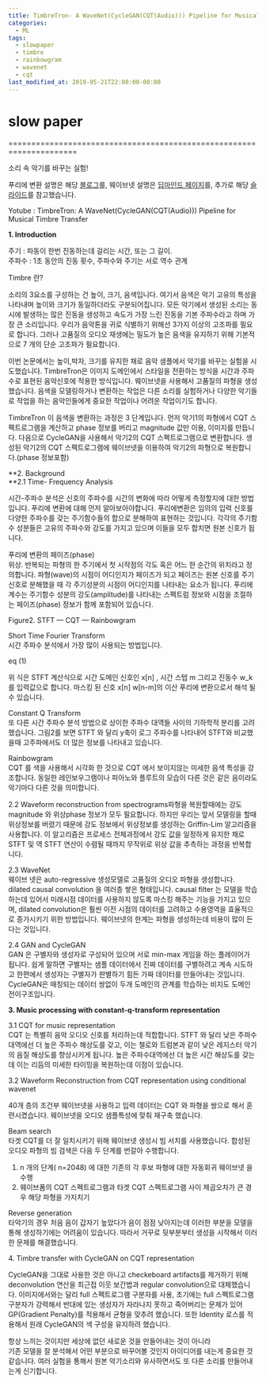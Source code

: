 ```yaml
---
title: TimbreTron- A WaveNet(CycleGAN(CQT(Audio))) Pipeline for Musical Timbre Transfer
categories:
  - ML
tags:
  - slowpaper
  - timbre  
  - rainbowgram
  - wavenet
  - cqt
last_modified_at: 2019-05-21T22:00:00-00:00
---
```


# slow paper
=====================================================================

소리 속 악기를 바꾸는 실험!

푸리에 변환 설명은 해당 [블로그](https://darkpgmr.tistory.com/171)를, 웨이브넷 설명은 [딥마인드 페이지](https://deepmind.com/blog/wavenet-generative-model-raw-audio/)를, 추가로 해당 [슬라이드](https://www.slideshare.net/TaesuKim3/pr12128-timbretron-a-wavenetcyclegancqtaudio-pipeline-for-musical-timbre-transfer)를 참고했습니다.

Yotube : TimbreTron: A WaveNet(CycleGAN(CQT(Audio))) Pipeline for Musical Timbre Transfer

**1\. Introduction**

주기 : 파동이 한번 진동하는데 걸리는 시간, 또는 그 길이.  
주파수 : 1초 동안의 진동 횟수, 주파수와 주기는 서로 역수 관계

Timbre 란?

소리의 3요소를 구성하는 건 높이, 크기, 음색입니다. 여기서 음색은 악기 고유의 특성을 나타내며 높이와 크기가 동일하더라도 구분되어집니다. 모든 악기에서 생성된 소리는 동시에 발생하는 많은 진동을 생성하고 속도가 가장 느린 진동을 기본 주파수라고 하며 가장 큰 소리입니다. 우리가 음악톤을 귀로 식별하기 위해선 3가지 이상의 고조파를 필요로 합니다. 그러나 고품질의 오디오 재생에는 밀도가 높은 음색을 유지하기 위해 기본적으로 7 개의 단순 고조파가 필요합니다.

이번 논문에서는 높이,박자, 크기를 유지한 채로 음악 샘플에서 악기를 바꾸는 실험을 시도했습니다. TimbreTron은 이미지 도메인에서 스타일을 전환하는 방식을 시간과 주파수로 표현된 음악신호에 적용한 방식입니다. 웨이브넷을 사용해서 고품질의 파형을 생성했습니다. 음색을 모델링하거나 변환하는 작업은 다른 소리를 실험하거나 다양한 악기들로 작업을 하는 음악인들에게 중요한 작업이나 어려운 작업이기도 합니다.

TimbreTron 이 음색을 변환하는 과정은 3 단계입니다. 먼저 악기1의 파형에서 CQT 스펙트로그램을 계산하고 phase 정보를 버리고 magnitude 값만 이용, 이미지를 만듭니다. 다음으로 CycleGAN을 사용해서 악기2의 CQT 스펙트로그램으로 변환합니다. 생성된 악기2의 CQT 스펙트로그램에 웨이브넷을 이용하여 악기2의 파형으로 복원합니다.(phase 정보포함)

**2\. Background  
**2.1 Time- Frequency Analysis

시간-주파수 분석은 신호의 주파수를 시간의 변화에 따라 어떻게 측정할지에 대한 방법입니다. 푸리에 변환에 대해 먼저 알아보아야합니다. 푸리에변환은 임의의 입력 신호를 다양한 주파수를 갖는 주기함수들의 합으로 분해하여 표현하는 것입니다. 각각의 주기함수 성분들은 고유의 주파수와 강도를 가지고 있으며 이들을 모두 합치면 원본 신호가 됩니다.

푸리에 변환의 페이즈(phase)  
위상. 반복되는 파형의 한 주기에서 첫 시작점의 각도 혹은 어느 한 순간의 위치라고 정의합니다. 파형(wave)의 시점이 어디인지가 페이즈가 되고 페이즈는 원본 신호를 주기 신호로 분해했을 때 각 주기성분의 시점이 어디인지를 나타내는 요소가 됩니다. 푸리에 계수는 주기함수 성분의 강도(amplitude)를 나타내는 스펙트럼 정보와 시점을 조절하는 페이즈(phase) 정보가 함께 포함되어 있습니다.

Figure2. STFT — CQT — Rainbowgram

Short Time Fourier Transform  
시간 주파수 분석에서 가장 많이 사용되는 방법입니다.

eq (1)

위 식은 STFT 계산식으로 시간 도메인 신호인 x\[n\] , 시간 스텝 m 그리고 진동수 w\_k 를 입력값으로 합니다. 마스킹 된 신호 x\[n\] w\[n-m\]의 이산 푸리에 변환으로서 해석 될 수 있습니다.

Constant Q Transform  
또 다른 시간 주파수 분석 방법으로 상이한 주파수 대역들 사이의 기하학적 분리를 고려했습니다. 그림2를 보면 STFT 와 달리 y축이 로그 주파수를 나타내어 STFT와 비교했을때 고주파에서도 더 많은 정보를 나타내고 있습니다.

Rainbowgram  
CQT 를 색을 사용해서 시각화 한 것으로 CQT 에서 보이지않는 미세한 음색 특성을 강조합니다. 동일한 레인보우그램이나 피아노와 플루트의 모습이 다른 것은 같은 음이라도 악기마다 다른 것을 의미합니다.

2.2 Waveform reconstruction from spectrograms파형을 복원할때에는 강도magnitude 와 위상phase 정보가 모두 필요합니다. 하지만 우리는 앞서 모델링을 할때 위상정보를 버렸기 때문에 강도 정보에서 위상정보를 생성하는 Griffin-Lim 알고리즘을 사용합니다. 이 알고리즘은 프로세스 전체과정에서 강도 값을 일정하게 유지한 채로 STFT 및 역 STFT 연산이 수렴될 때까지 무작위로 위상 값을 추측하는 과정을 반복합니다.

2.3 WaveNet  
웨이브 넷은 auto-regressive 생성모델로 고품질의 오디오 파형을 생성합니다. dilated causal convolution 을 여러층 쌓은 형태입니다. causal filter 는 모델을 학습하는데 있어서 미래시점 데이터를 사용하지 않도록 마스킹 해주는 기능을 가지고 있으며, dilated convolution은 훨씬 이전 시점의 데이터를 고려하고 수용영역을 효율적으로 증가시키기 위한 방법입니다. 웨이브넷의 한계는 파형을 생성하는데 비용이 많이 든다는 것입니다.

2.4 GAN and CycleGAN  
GAN 은 구별자와 생성자로 구성되어 있으며 서로 min-max 게임을 하는 플레이어가 됩니다. 쉽게 말하면 구별자는 샘플 데이터에서 진짜 데이터를 구별하려고 계속 시도하고 한편에서 생성자는 구별자가 판별하기 힘든 가짜 데이터를 만들어내는 것입니다. CycleGAN은 매칭되는 데이터 쌍없이 두개 도메인의 관계를 학습하는 비지도 도메인 전이구조입니다.

**3\. Music processing with constant-q-transform representation**

3.1 CQT for music representation  
CQT 는 특별히 음악 오디오 신호를 처리하는데 적합합니다. STFT 와 달리 낮은 주파수대역에선 더 높은 주파수 해상도를 갖고, 이는 첼로와 트럼본과 같이 낮은 레지스터 악기의 음질 해상도를 향상시키게 됩니다. 높은 주파수대역에선 더 높은 시간 해상도를 갖는데 이는 리듬의 미세한 타이밍을 복원하는데 이점이 있습니다.

3.2 Waveform Reconstruction from CQT representation using conditional wavenet

40개 층의 조건부 웨이브넷을 사용하고 입력 데이터는 CQT 와 파형을 쌍으로 해서 훈련시켰습니다. 웨이브넷을 오디오 샘플특성에 맞춰 재구축 했습니다.

Beam search  
타겟 CQT를 더 잘 일치시키기 위해 웨이브넷 생성시 빔 서치를 사용했습니다. 합성된 오디오 파형의 빔 검색은 다음 두 단계를 번갈아 수행합니다.  
1) n 개의 단계( n=2048) 에 대한 기존의 각 후보 파형에 대한 자동회귀 웨이브넷 을 수행  
2) 웨이브폼의 CQT 스펙트로그램과 타겟 CQT 스펙트로그램 사이 제곱오차가 큰 경우 해당 파형을 가지치기

Reverse generation  
타악기의 경우 처음 음이 갑자기 높았다가 음이 점점 낮아지는데 이러한 부분을 모델을 통해 생성하기에는 어려움이 있습니다. 따라서 거꾸로 뒷부분부터 생성을 시작해서 이러한 문제를 해결했습니다.

4\. Timbre transfer with CycleGAN on CQT representation

CycleGAN을 그대로 사용한 것은 아니고 checkeboard artifacts를 제거하기 위해 deconvolution 연산을 최근접 이웃 보간법과 regular convolution으로 대체했습니다. 이미지에서와는 달리 full 스펙트로그램 구분자를 사용, 초기에는 full 스펙트로그램 구분자가 강력해서 반대에 있는 생성자가 자라나지 못하고 죽어버리는 문제가 있어 GP(Gradient Penalty)를 적용해서 균형을 맞추려 했습니다. 또한 Identity 로스를 적용해서 원래 CycleGAN의 색 구성을 유지하려 했습니다.

항상 느끼는 것이지만 세상에 없던 새로운 것을 만들어내는 것이 아니라  
기존 모델을 잘 분석해서 어떤 부분으로 바꾸어볼 것인지 아이디어를 내는게 중요한 것 같습니다. 여러 실험을 통해서 원본 악기소리와 유사하면서도 또 다른 소리를 만들어내는게 신기합니다.
